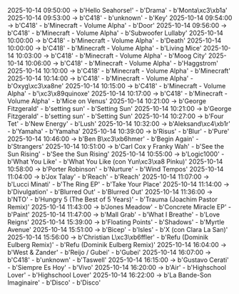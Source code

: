 2025-10-14 09:50:00 -> b'Hello Seahorse!' - b'Drama' - b'Monta\xc3\xb1a'
2025-10-14 09:53:00 -> b'C418' - b'unknown' - b'Key'
2025-10-14 09:54:00 -> b'C418' - b'Minecraft - Volume Alpha' - b'Door'
2025-10-14 09:56:00 -> b'C418' - b'Minecraft - Volume Alpha' - b'Subwoofer Lullaby'
2025-10-14 10:00:00 -> b'C418' - b'Minecraft - Volume Alpha' - b'Death'
2025-10-14 10:00:00 -> b'C418' - b'Minecraft - Volume Alpha' - b'Living Mice'
2025-10-14 10:03:00 -> b'C418' - b'Minecraft - Volume Alpha' - b'Moog City'
2025-10-14 10:06:00 -> b'C418' - b'Minecraft - Volume Alpha' - b'Haggstrom'
2025-10-14 10:10:00 -> b'C418' - b'Minecraft - Volume Alpha' - b'Minecraft'
2025-10-14 10:14:00 -> b'C418' - b'Minecraft - Volume Alpha' - b'Oxyg\xc3\xa8ne'
2025-10-14 10:15:00 -> b'C418' - b'Minecraft - Volume Alpha' - b'\xc3\x89quinoxe'
2025-10-14 10:17:00 -> b'C418' - b'Minecraft - Volume Alpha' - b'Mice on Venus'
2025-10-14 10:21:00 -> b'George Fitzgerald' - b'setting sun' - b'Setting Sun'
2025-10-14 10:21:00 -> b'George Fitzgerald' - b'setting sun' - b'Setting Sun'
2025-10-14 10:27:00 -> b'Four Tet' - b'New Energy' - b'Lush'
2025-10-14 10:32:00 -> b'Aleksand\xc4\xb1r' - b'Yamaha' - b'Yamaha'
2025-10-14 10:39:00 -> b'Risus' - b'Blur' - b'Pure'
2025-10-14 10:46:00 -> b'Ben B\xc3\xb6hmer' - b'Begin Again' - b'Strangers'
2025-10-14 10:51:00 -> b'Carl Cox y Franky Wah' - b'See the Sun Rising' - b'See the Sun Rising'
2025-10-14 10:55:00 -> b'Logic1000' - b'What You Like' - b'What You Like (con Yun\xc3\xa8 Pinku)'
2025-10-14 10:58:00 -> b'Porter Robinson' - b'Nurture' - b'Wind Tempos'
2025-10-14 11:04:00 -> b'Jox Talay' - b'Reach' - b'Reach'
2025-10-14 11:07:00 -> b'Lucci Minati' - b'The Ring EP' - b'Take Your Place'
2025-10-14 11:14:00 -> b'Divulgation' - b'Blurred Out' - b'Blurred Out'
2025-10-14 11:36:00 -> b'NTO' - b'Hungry 5 (The Best of 5 Years)' - b'Trauma (Joachim Pastor Remix)'
2025-10-14 11:43:00 -> b'Jones Meadow' - b'Concrete Miracle EP' - b'Paint'
2025-10-14 11:47:00 -> b'Mall Grab' - b'What I Breathe' - b'Love Reigns'
2025-10-14 15:39:00 -> b'Floating Points' - b'Shadows' - b'Myrtle Avenue'
2025-10-14 15:51:00 -> b'Bicep' - b'Isles' - b'X (con Clara La San)'
2025-10-14 15:56:00 -> b'Christian L\xc3\xb6ffler' - b'Refu (Dominik Eulberg Remix)' - b'Refu (Dominik Eulberg Remix)'
2025-10-14 16:04:00 -> b'West & Zander' - b'Reijo / Gubei' - b'Gubei'
2025-10-14 16:07:00 -> b'C418' - b'unknown' - b'Taswell'
2025-10-14 16:15:00 -> b'Gustavo Cerati' - b'Siempre Es Hoy' - b'Vivo'
2025-10-14 16:20:00 -> b'Air' - b'Highschool Lover' - b'Highschool Lover'
2025-10-14 16:22:00 -> b'La Bande-Son Imaginaire' - b'Disco' - b'Disco'
